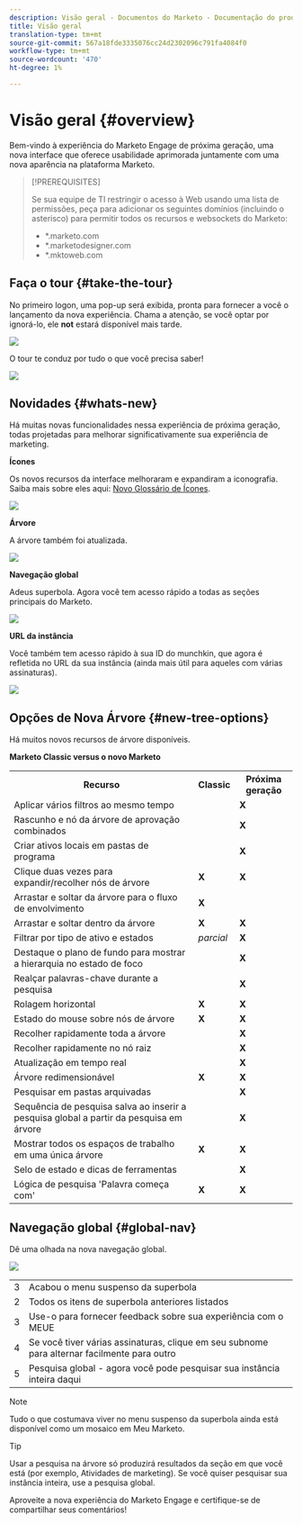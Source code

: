 ```yaml
---
description: Visão geral - Documentos do Marketo - Documentação do produto
title: Visão geral
translation-type: tm+mt
source-git-commit: 567a18fde3335076cc24d2302096c791fa4084f0
workflow-type: tm+mt
source-wordcount: '470'
ht-degree: 1%

---
```



# Visão geral {#overview}

Bem-vindo à experiência do Marketo Engage de próxima geração, uma nova interface que oferece usabilidade aprimorada juntamente com uma nova aparência na plataforma Marketo.

>[!PREREQUISITES]
>
>Se sua equipe de TI restringir o acesso à Web usando uma  lista de permissões, peça para adicionar os seguintes domínios (incluindo o asterisco) para permitir todos os recursos e websockets do Marketo:
>
>* *.marketo.com
>* *.marketodesigner.com
>* *.mktoweb.com


## Faça o tour {#take-the-tour}

No primeiro logon, uma pop-up será exibida, pronta para fornecer a você o lançamento da nova experiência. Chama a atenção, se você optar por ignorá-lo, ele **not** estará disponível mais tarde.

![](assets/overview-1.png)

O tour te conduz por tudo o que você precisa saber!

![](assets/overview-2.png)

## Novidades {#whats-new}

Há muitas novas funcionalidades nessa experiência de próxima geração, todas projetadas para melhorar significativamente sua experiência de marketing.

**Ícones**

Os novos recursos da interface melhoraram e expandiram a iconografia. Saiba mais sobre eles aqui: [Novo Glossário de Ícones](/help/marketo/product-docs/marketo-engage-next-generation-experience/new-icon-glossary.md).

![](assets/overview-3.png)

**Árvore**

A árvore também foi atualizada.

![](assets/overview-4.png)

**Navegação global**

Adeus superbola. Agora você tem acesso rápido a todas as seções principais do Marketo.

![](assets/overview-5.png)

**URL da instância**

Você também tem acesso rápido à sua ID do munchkin, que agora é refletida no URL da sua instância (ainda mais útil para aqueles com várias assinaturas).

![](assets/overview-6.png)

## Opções de Nova Árvore {#new-tree-options}

Há muitos novos recursos de árvore disponíveis.

**Marketo Classic versus o novo Marketo**

<table> 
 <tbody>
  <tr>
   <th>Recurso</th> 
   <th>Classic</th> 
   <th>Próxima geração</th> 
  </tr>
  <tr>
   <td>Aplicar vários filtros ao mesmo tempo</td> 
   <td></td> 
   <td><strong>X</strong></td>  
  </tr>
  <tr>
   <td>Rascunho e nó da árvore de aprovação combinados</td> 
   <td></td> 
   <td><strong>X</strong></td> 
  </tr>
  <tr>
   <td>Criar ativos locais em pastas de programa</td> 
   <td></td> 
   <td><strong>X</strong></td> 
  </tr>
  <tr>
   <td>Clique duas vezes para expandir/recolher nós de árvore</td> 
   <td><strong>X</strong></td> 
   <td><strong>X</strong></td>  
  </tr>
  <tr>
   <td>Arrastar e soltar da árvore para o fluxo de envolvimento</td> 
   <td><strong>X</strong></td> 
   <td></td> 
  </tr>
  <tr>
   <td>Arrastar e soltar dentro da árvore</td> 
   <td><strong>X</strong></td> 
   <td><strong>X</strong></td> 
  </tr>
  <tr>
   <td>Filtrar por tipo de ativo e estados</td> 
   <td><i>parcial</i></td> 
   <td><strong>X</strong></td>  
  </tr>
  <tr>
   <td>Destaque o plano de fundo para mostrar a hierarquia no estado de foco</td> 
   <td></td> 
   <td><strong>X</strong></td> 
  </tr>
  <tr>
   <td>Realçar palavras-chave durante a pesquisa</td> 
   <td></td> 
   <td><strong>X</strong></td> 
  </tr>
  <tr>
   <td>Rolagem horizontal</td> 
   <td><strong>X</strong></td> 
   <td><strong>X</strong></td>  
  </tr>
  <tr>
   <td>Estado do mouse sobre nós de árvore</td> 
   <td><strong>X</strong></td> 
   <td><strong>X</strong></td> 
  </tr>
  <tr>
   <td>Recolher rapidamente toda a árvore</td> 
   <td></td> 
   <td><strong>X</strong></td> 
  </tr>
  <tr>
   <td>Recolher rapidamente no nó raiz</td> 
   <td></td> 
   <td><strong>X</strong></td>  
  </tr>
  <tr>
   <td>Atualização em tempo real</td> 
   <td></td> 
   <td><strong>X</strong></td> 
  </tr>
  <tr>
   <td>Árvore redimensionável</td> 
   <td><strong>X</strong></td> 
   <td><strong>X</strong></td> 
  </tr>
  <tr>
   <td>Pesquisar em pastas arquivadas</td> 
   <td></td> 
   <td><strong>X</strong></td>  
  </tr>
  <tr>
   <td>Sequência de pesquisa salva ao inserir a pesquisa global a partir da pesquisa em árvore</td> 
   <td></td> 
   <td><strong>X</strong></td> 
  </tr>
  <tr>
   <td>Mostrar todos os espaços de trabalho em uma única árvore</td> 
   <td><strong>X</strong></td> 
   <td><strong>X</strong></td> 
  </tr>
  <tr>
   <td>Selo de estado e dicas de ferramentas</td> 
   <td></td> 
   <td><strong>X</strong></td>  
  </tr>
  <tr>
   <td>Lógica de pesquisa 'Palavra começa com'</td> 
   <td><strong>X</strong></td> 
   <td><strong>X</strong></td> 
  </tr>
 </tbody>
</table>

## Navegação global {#global-nav}

Dê uma olhada na nova navegação global.

![](assets/overview-7.png)

<table> 
 <tbody>
  <tr>
   <td>3</td> 
   <td>Acabou o menu suspenso da superbola</td> 
  </tr>
  <tr>
   <td>2</td> 
   <td>Todos os itens de superbola anteriores listados</td> 
  </tr>
  <tr>
   <td>3</td> 
   <td>Use-o para fornecer feedback sobre sua experiência com o MEUE</td> 
  </tr>
  <tr>
   <td>4</td> 
   <td>Se você tiver várias assinaturas, clique em seu subnome para alternar facilmente para outro</td> 
  </tr>
  <tr>
   <td>5</td> 
   <td>Pesquisa global - agora você pode pesquisar sua instância inteira daqui</td> 
  </tr>
 </tbody>
</table>

>[!NOTE]
>
>Tudo o que costumava viver no menu suspenso da superbola ainda está disponível como um mosaico em Meu Marketo.

>[!TIP]
>
>Usar a pesquisa na árvore só produzirá resultados da seção em que você está (por exemplo, Atividades de marketing). Se você quiser pesquisar sua instância inteira, use a pesquisa global.

Aproveite a nova experiência do Marketo Engage e certifique-se de compartilhar seus comentários!
